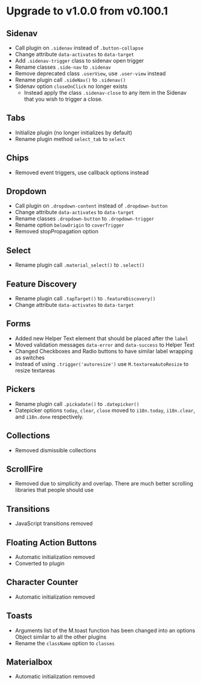 # Upgrade to v1.0.0 from v0.100.1

## Sidenav
- Call plugin on `.sidenav` instead of `.button-collapse`
- Change attribute `data-activates` to `data-target`
- Add `.sidenav-trigger` class to sidenav open trigger
- Rename classes `.side-nav` to `.sidenav`
- Remove deprecated class `.userView`, use `.user-view` instead
- Rename plugin call `.sideNav()` to `.sidenav()`
- Sidenav option `closeOnClick` no longer exists
  - Instead apply the class `.sidenav-close` to any item in the Sidenav that you wish to trigger a close.


## Tabs
- Initialize plugin (no longer initializes by default)
- Rename plugin method `select_tab` to `select`


## Chips
- Removed event triggers, use callback options instead


## Dropdown
- Call plugin on `.dropdown-content` instead of `.dropdown-button`
- Change attribute `data-activates` to `data-target`
- Rename classes `.dropdown-button` to `.dropdown-trigger`
- Rename option `belowOrigin` to `coverTrigger`
- Removed stopPropagation option


## Select
- Rename plugin call `.material_select()` to `.select()`


## Feature Discovery
- Rename plugin call `.tapTarget()` to `.featureDiscovery()`
- Change attribute `data-activates` to `data-target`


## Forms
- Added new Helper Text element that should be placed after the `label`
- Moved validation messages `data-error` and `data-success` to Helper Text
- Changed Checkboxes and Radio buttons to have similar label wrapping as switches
- Instead of using `.trigger('autoresize')` use `M.textareaAutoResize` to resize textareas


## Pickers
- Rename plugin call `.pickadate()` to `.datepicker()`
- Datepicker options `today`, `clear`, `close` moved to `i18n.today`, `i18n.clear`, and `i18n.done` respectively.


## Collections
- Removed dismissible collections


## ScrollFire
- Removed due to simplicity and overlap. There are much better scrolling libraries that people should use


## Transitions
- JavaScript transitions removed


## Floating Action Buttons
- Automatic initialization removed
- Converted to plugin


## Character Counter
- Automatic initialization removed


## Toasts
- Arguments list of the M.toast function has been changed into an options Object similar to all the other plugins
- Rename the `className` option to `classes`


## Materialbox
- Automatic initialization removed